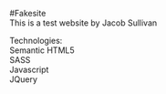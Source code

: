 #Fakesite  
This is a test website by Jacob Sullivan  

Technologies:  
Semantic HTML5  
SASS  
Javascript  
JQuery  